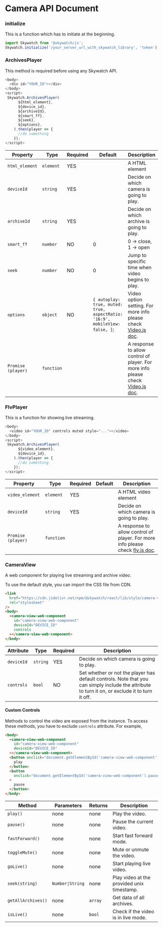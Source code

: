# Camera API Document

### initialize

This is a function which has to initiate at the beginning.

```javascript
import Skywatch from '@skywatch/js';
Skywatch.initialize('/your_server_url_with_skywatch_library', 'token');
```

### ArchivesPlayer

This method is required before using any Skywatch API.

```javascript
<body>
  <div id="YOUR_ID"></div>
</body>
<script>
 Skywatch.ArchivesPlayer(
      ${html_element},
      ${device_id},
      ${archiveId},
      ${smart_ff},
      ${seek},
      ${options},
    ).then(player => {
      //do something
    });
</script>
```

| Property           | Type       | Required | Default                                                                     | Description                                                                                                      |
| ------------------ | ---------- | -------- | --------------------------------------------------------------------------- | ---------------------------------------------------------------------------------------------------------------- |
| `html_element`     | `element`  | YES      |                                                                             | A HTML element                                                                                                   |
| `deviceId`         | `string`   | YES      |                                                                             | Decide on which camera is going to play.                                                                         |
| `archiveId`        | `string`   | YES      |                                                                             | Decide on which archive is going to play.                                                                        |
| `smart_ff`         | `number`   | NO       | 0                                                                           | 0 -> close, 1 -> open                                                                                            |
| `seek`             | `number`   | NO       | 0                                                                           | Jump to specific time when video begins to play.                                                                 |
| `options`          | `object`   | NO       | `{ autoplay: true, muted: true, aspectRatio: '16:9', mobileView: false, }`; | Video option setting. For more info please check [Video.js doc](https://docs.videojs.com/tutorial-options.html). |
| `Promise (player)` | `function` |          |                                                                             | A response to allow control of player. For more info please check [Video.js doc](https://docs.videojs.com/#).    |

### FlvPlayer

This is a function for showing live streaming.

```javascript
<body>
  <video id="YOUR_ID" controls muted style="..."></video>
</body>
<script>
 Skywatch.ArchivesPlayer(
      ${video_element},
      ${device_id},
    ).then(player => {
      //do something
    });
</script>
```

| Property           | Type       | Required | Default | Description                                                                                                                                 |
| ------------------ | ---------- | -------- | ------- | ------------------------------------------------------------------------------------------------------------------------------------------- |
| `video_element`    | `element`  | YES      |         | A HTML video element                                                                                                                        |
| `deviceId`         | `string`   | YES      |         | Decide on which camera is going to play.                                                                                                    |
| `Promise (player)` | `function` |          |         | A response to allow control of player. For more info please check [flv.js doc](https://github.com/bilibili/flv.js/edit/master/docs/api.md). |

### CameraView

A web component for playing live streaming and archive video.

To use the default style, you can import the CSS file from CDN.

```html
<link
  href="https://cdn.jsdelivr.net/npm/@skywatch/react/lib/style/camera-view.css"
  rel="stylesheet"
/>
<body>
  <camera-view-web-component
    id="camera-view-web-component"
    deviceId="DEVICE_ID"
    controls
  ></camera-view-web-component>
</body>
```

| Attribute  | Type     | Required | Description                                                                                                                                     |
| ---------- | -------- | -------- | ----------------------------------------------------------------------------------------------------------------------------------------------- |
| `deviceId` | `string` | YES      | Decide on which camera is going to play.                                                                                                        |
| `controls` | `bool`   | NO       | Set whether or not the player has default controls. Note that you can simply include the attribute to turn it on, or exclude it to turn it off. |

#### Custom Controls

Methods to control the video are exposed from the instance.
To access these methods, you have to exclude `controls` attribute. For example,

```html
<body>
  <camera-view-web-component
    id="camera-view-web-component"
    deviceId="DEVICE_ID"
  ></camera-view-web-component>
  <button onclick="document.getElementById('camera-view-web-component').play()">
    play
  </button>
  <button
    onclick="document.getElementById('camera-view-web-component').pause()"
  >
    pause
  </button>
</body>
```

| Method             | Parameters       | Returns | Description                                |
| ------------------ | ---------------- | ------- | ------------------------------------------ |
| `play()`           | none             | none    | Play the video.                            |
| `pause()`          | none             | none    | Pause the current video.                   |
| `fastForward()`    | none             | none    | Start fast forward mode.                   |
| `toggleMute()`     | none             | none    | Mute or unmute the video.                  |
| `goLive()`         | none             | none    | Start playing live video.                  |
| `seek(string)`     | `Number\|String` | none    | Play video at the provided unix timestamp. |
| `getAllArchives()` | none             | `array` | Get data of all archives.                  |
| `isLive()`         | none             | `bool`  | Check if the video is in live mode.        |
